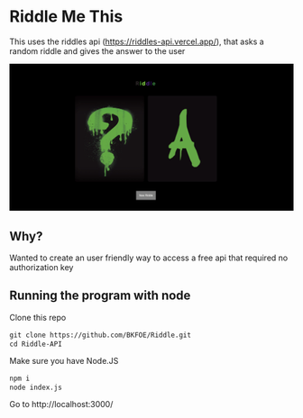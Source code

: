 # Riddle Me This

This uses the riddles api (https://riddles-api.vercel.app/), that asks a random riddle and gives the answer to the user

![Screenshot](./public/images/Screenshot.png) 

## Why?

Wanted to create an user friendly way to access a free api that required no authorization key 

## Running the program with node

Clone this repo

```
git clone https://github.com/BKFOE/Riddle.git
cd Riddle-API
```

Make sure you have Node.JS 

```
npm i 
node index.js
```

Go to http://localhost:3000/